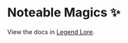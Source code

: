 # Noteable Magics ✨

View the docs in [Legend Lore](https://lore.noteable.world/en/latest/architecture/reference-ipython-magic.html).

